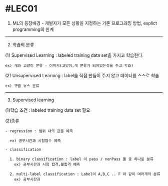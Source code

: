 #LEC01
===========

1) ML의 등장배경 - 개발자가 모든 상황을 지정하는 기존 프로그래밍 방법, explict programming의 한계

---------------------

2) 학습의 분류

  (1) Supervised Learning : labeled training data set을 가지고 학습한다.
  
    ex) 개와 고양이 분류 - 이미지(고양이,개 분류가 되어있는것을 주고 학습)
    
  (2) Unsupervised Learning : label을 직접 만들어 주지 않고 데이터를 스스로 학습
  
    ex) 구글 뉴스 분류
    
---------------------
3) Supervised learning

  (1)학습 조건 : labeled training data set 필요
  
  (2)종류
  
    - regression : 범위 내의 값을 예측
    
      ex) 공부시간과 시험점수 예측
      
    - classification
    
      1. binary classification : label 이 pass / nonPass 둘 중 하나로 분류
        ex) 공부시간과 시험 합격,불합격 예측
        
      2. multi-label classification : Label이 A,B,C .. F 와 같이 여러개의 분류
        ex) 공부시간과 
    
    

